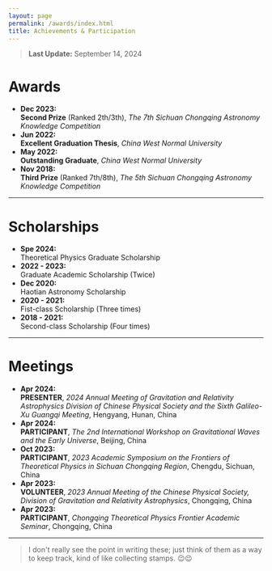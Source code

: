 ```yaml
---
layout: page
permalink: /awards/index.html
title: Achievements & Participation
---
```


> **Last Update:** September 14, 2024

# Awards

-  **Dec 2023:**  
  **Second Prize** (Ranked 2th/3th),  *The 7th Sichuan Chongqing Astronomy Knowledge Competition*
-  **Jun 2022:**  
  **Excellent Graduation Thesis**, *China West Normal University*
-  **May 2022:**  
  **Outstanding Graduate**, *China West Normal University*
-  **Nov 2018:**  
  **Third Prize** (Ranked 7th/8th),  *The 5th Sichuan Chongqing Astronomy Knowledge Competition* 

---

# Scholarships

-  **Spe 2024:**  
  Theoretical Physics Graduate Scholarship  
-  **2022 - 2023:**  
  Graduate Academic Scholarship (Twice)  
-  **Dec 2020:**  
  Haotian Astronomy Scholarship  
-  **2020 - 2021:**  
  Fist-class Scholarship (Three times)  
-  **2018 - 2021:**  
  Second-class Scholarship (Four times) 

---

# Meetings

-  **Apr 2024:**   
  **PRESENTER**, *2024 Annual Meeting of Gravitation  and Relativity Astrophysics Division of Chinese Physical Society and the Sixth Galileo-Xu Guangqi Meeting*, Hengyang, Hunan, China   
-  **Apr 2024:**  
  **PARTICIPANT**, *The 2nd International Workshop on Gravitational Waves and the Early Universe*, Beijing, China  
-  **Oct 2023:**  
  **PARTICIPANT**, *2023 Academic Symposium on the Frontiers of Theoretical Physics in Sichuan Chongqing Region*, Chengdu, Sichuan, China  
-  **Apr 2023:**  
  **VOLUNTEER**, *2023 Annual Meeting of the Chinese Physical Society, Division of Gravitation  and Relativity Astrophysics*, Chongqing, China   
-  **Apr 2023:**  
  **PARTICIPANT**, *Chongqing Theoretical Physics Frontier Academic Seminar*, Chongqing, China

---

> I don't really see the point in writing these; just think of them as a way to keep track, kind of like collecting stamps. 😉😉